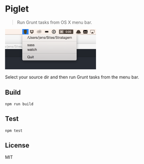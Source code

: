 # Piglet

> Run Grunt tasks from OS X menu bar.

<img src="screenshot.png" width="300">

Select your source dir and then run Grunt tasks from the menu bar.

## Build
```
npm run build
```

## Test
```
npm test
```

## License
MIT
